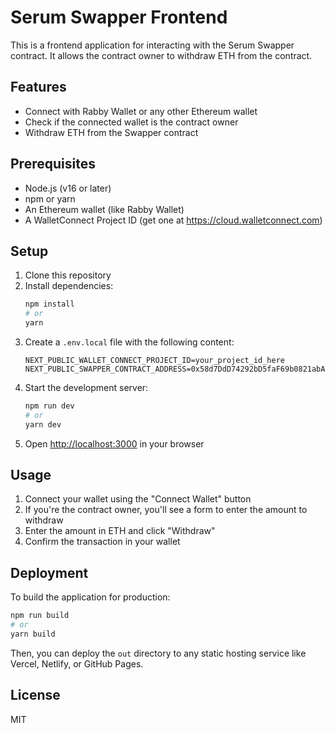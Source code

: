 # Serum Swapper Frontend

This is a frontend application for interacting with the Serum Swapper contract. It allows the contract owner to withdraw ETH from the contract.

## Features

- Connect with Rabby Wallet or any other Ethereum wallet
- Check if the connected wallet is the contract owner
- Withdraw ETH from the Swapper contract

## Prerequisites

- Node.js (v16 or later)
- npm or yarn
- An Ethereum wallet (like Rabby Wallet)
- A WalletConnect Project ID (get one at https://cloud.walletconnect.com)

## Setup

1. Clone this repository
2. Install dependencies:
   ```bash
   npm install
   # or
   yarn
   ```
3. Create a `.env.local` file with the following content:
   ```
   NEXT_PUBLIC_WALLET_CONNECT_PROJECT_ID=your_project_id_here
   NEXT_PUBLIC_SWAPPER_CONTRACT_ADDRESS=0x58d7DdD74292bD5faF69b0821abA4fd8f0bB9724
   ```
4. Start the development server:
   ```bash
   npm run dev
   # or
   yarn dev
   ```
5. Open [http://localhost:3000](http://localhost:3000) in your browser

## Usage

1. Connect your wallet using the "Connect Wallet" button
2. If you're the contract owner, you'll see a form to enter the amount to withdraw
3. Enter the amount in ETH and click "Withdraw"
4. Confirm the transaction in your wallet

## Deployment

To build the application for production:

```bash
npm run build
# or
yarn build
```

Then, you can deploy the `out` directory to any static hosting service like Vercel, Netlify, or GitHub Pages.

## License

MIT
